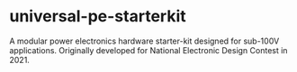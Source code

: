 # universal-pe-starterkit
A modular power electronics hardware starter-kit designed for sub-100V applications. Originally developed for National Electronic Design Contest in 2021.
